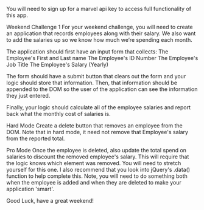 You will need to sign up for a marvel api key to access full functionality of this app.




Weekend Challenge 1
For your weekend challenge, you will need to create an application that records employees along with their salary.
We also want to add the salaries up so we know how much we’re spending each month.

The application should first have an input form that collects:
The Employee's First and Last name The Employee's ID Number The Employee's Job Title
The Employee's Salary (Yearly)

The form should have a submit button that clears out the form and your logic should store that information.
Then, that information should be appended to the DOM so the user of the application can see the information they just entered.

Finally, your logic should calculate all of the employee salaries and report back what the monthly cost of salaries is.

Hard Mode
Create a delete button that removes an employee from the DOM. Note that in hard mode,
it need not remove that Employee's salary from the reported total.

Pro Mode
Once the employee is deleted, also update the total spend on salaries to discount the removed employee's salary.
This will require that the logic knows which element was removed. You will need to stretch yourself for this one.
I also recommend that you look into jQuery's .data() function to help complete this.
Note, you will need to do something both when the employee is added and when they are deleted to make your application 'smart'.

Good Luck, have a great weekend!